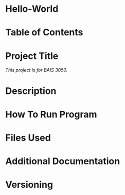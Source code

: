 # Hello-World
# **Table of Contents**
# **Project Title**
*This project is for BAIS 3050.*
# **Description**
# **How To Run Program**
# **Files Used**
# **Additional Documentation**
# **Versioning**
